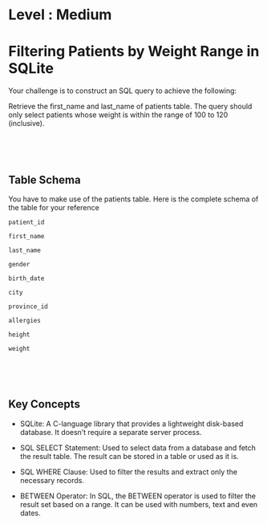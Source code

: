 # Level : Medium

# Filtering Patients by Weight Range in SQLite

Your challenge is to construct an SQL query to achieve the following:

Retrieve the first_name and last_name of patients table.
The query should only select patients whose weight is within the range of 100 to 120 (inclusive).

&nbsp;

&nbsp;

## Table Schema

You have to make use of the patients table. Here is the complete schema of the table for your reference

`patient_id`

`first_name`

`last_name`

`gender`

`birth_date`

`city`

`province_id`

`allergies`

`height`

`weight`

&nbsp;

&nbsp;

## Key Concepts

- SQLite: A C-language library that provides a lightweight disk-based database. It doesn’t require a separate server process.

- SQL SELECT Statement: Used to select data from a database and fetch the result table. The result can be stored in a table or used as it is.

- SQL WHERE Clause: Used to filter the results and extract only the necessary records.

- BETWEEN Operator: In SQL, the BETWEEN operator is used to filter the result set based on a range. It can be used with numbers, text and even dates.
